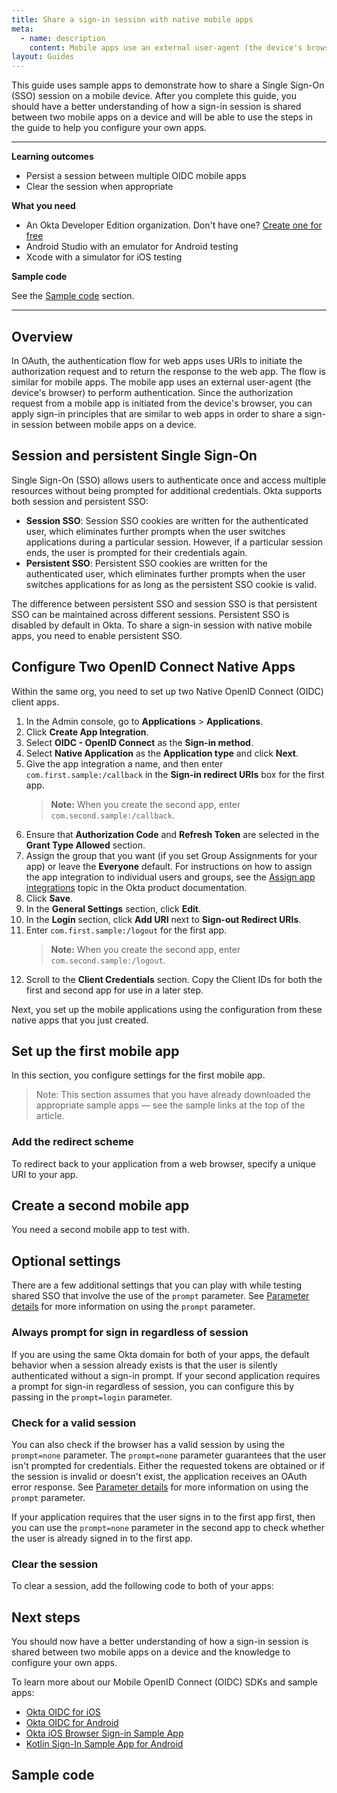 ```yaml
---
title: Share a sign-in session with native mobile apps
meta:
  - name: description
    content: Mobile apps use an external user-agent (the device's browser) to perform authentication. Get information on how you can apply sign-in principles that are similar to web apps to share a sign-in session between mobile apps on a device.
layout: Guides
---
```

<StackSelector  />
This guide uses sample apps to demonstrate how to share a Single Sign-On (SSO) session on a mobile device. After you complete this guide, you should have a better understanding of how a sign-in session is shared between two mobile apps on a device and will be able to use the steps in the guide to help you configure your own apps.

---

**Learning outcomes**

* Persist a session between multiple OIDC mobile apps
* Clear the session when appropriate

**What you need**

* An Okta Developer Edition organization. Don't have one? [Create one for free](https://developer.okta.com/signup)
* Android Studio with an emulator for Android testing
* Xcode with a simulator for iOS testing

**Sample code**

See the [Sample code](#sample-code) section.

---

## Overview

In OAuth, the authentication flow for web apps uses URIs to initiate the authorization request and to return the response to the web app. The flow is similar for mobile apps. The mobile app uses an external user-agent (the device's browser) to perform authentication. Since the authorization request from a mobile app is initiated from the device's browser, you can apply sign-in principles that are similar to web apps in order to share a sign-in session between mobile apps on a device.

## Session and persistent Single Sign-On

Single Sign-On (SSO) allows users to authenticate once and access multiple resources without being prompted for additional credentials. Okta supports both session and persistent SSO:

* **Session SSO**: Session SSO cookies are written for the authenticated user, which eliminates further prompts when the user switches applications during a particular session. However, if a particular session ends, the user is prompted for their credentials again.
* **Persistent SSO**: Persistent SSO cookies are written for the authenticated user, which eliminates further prompts when the user switches applications for as long as the persistent SSO cookie is valid.

The difference between persistent SSO and session SSO is that persistent SSO can be maintained across different sessions. Persistent SSO is disabled by default in Okta. To share a sign-in session with native mobile apps, you need to enable persistent SSO. 

<StackSelector snippet="enablesso" />

## Configure Two OpenID Connect Native Apps

Within the same org, you need to set up two Native OpenID Connect (OIDC) client apps.

1. In the Admin console, go to **Applications** > **Applications**.
1. Click **Create App Integration**.
1. Select **OIDC - OpenID Connect** as the **Sign-in method**.
1. Select **Native Application** as the **Application type** and click **Next**.
1. Give the app integration a name, and then enter `com.first.sample:/callback` in the **Sign-in redirect URIs** box for the first app.
    > **Note:** When you create the second app, enter `com.second.sample:/callback`.
1. Ensure that **Authorization Code** and **Refresh Token** are selected in the **Grant Type Allowed** section.
1. Assign the group that you want (if you set Group Assignments for your app) or leave the **Everyone** default. For instructions on how to assign the app integration to individual users and groups, see the [Assign app integrations](https://help.okta.com/okta_help.htm?id=ext_Apps_Apps_Page-assign) topic in the Okta product documentation.
1. Click **Save**.
1. In the **General Settings** section, click **Edit**.
1. In the **Login** section, click **Add URI** next to **Sign-out Redirect URIs**.
1. Enter `com.first.sample:/logout` for the first app.
    > **Note:** When you create the second app, enter `com.second.sample:/logout`.
1. Scroll to the **Client Credentials** section. Copy the Client IDs for both the first and second app for use in a later step.

Next, you set up the mobile applications using the configuration from these native apps that you just created.

## Set up the first mobile app

In this section, you configure settings for the first mobile app.

> Note: This section assumes that you have already downloaded the appropriate sample apps — see the sample links at the top of the article.

<StackSelector snippet="configfile" />

### Add the redirect scheme

To redirect back to your application from a web browser, specify a unique URI to your app.

<StackSelector snippet="addredirectscheme" />

## Create a second mobile app

You need a second mobile app to test with.

<StackSelector snippet="createsecondapp" noSelector />

## Optional settings

There are a few additional settings that you can play with while testing shared SSO that involve the use of the `prompt` parameter. See [Parameter details](https://developer.okta.com/docs/reference/api/oidc/#parameter-details) for more information on using the `prompt` parameter.

### Always prompt for sign in regardless of session
If you are using the same Okta domain for both of your apps, the default behavior when a session already exists is that the user is silently authenticated without a sign-in prompt. If your second application requires a prompt for sign-in regardless of session, you can configure this by passing in the `prompt=login` parameter.

<StackSelector snippet="promptsignin" />

### Check for a valid session

You can also check if the browser has a valid session by using the `prompt=none` parameter. The `prompt=none` parameter guarantees that the user isn't prompted for credentials. Either the requested tokens are obtained or if the session is invalid or doesn't exist, the application receives an OAuth error response. See [Parameter details](https://developer.okta.com/docs/reference/api/oidc/#parameter-details) for more information on using the `prompt` parameter.

If your application requires that the user signs in to the first app first, then you can use the `prompt=none` parameter in the second app to check whether the user is already signed in to the first app. 

<StackSelector snippet="checkvalidsession" />

### Clear the session

To clear a session, add the following code to both of your apps:

<StackSelector snippet="clearsession" />

## Next steps

You should now have a better understanding of how a sign-in session is shared between two mobile apps on a device and the knowledge to configure your own apps.

To learn more about our Mobile OpenID Connect (OIDC) SDKs and sample apps:

* [Okta OIDC for iOS](https://github.com/okta/okta-oidc-ios)
* [Okta OIDC for Android](https://github.com/okta/okta-oidc-android)
* [Okta iOS Browser Sign-in Sample App](https://github.com/okta/samples-ios/tree/master/browser-sign-in)
* [Kotlin Sign-In Sample App for Android](https://github.com/okta/samples-android/tree/master/sign-in-kotlin)

## Sample code

<StackSelector snippet="samplecode" />